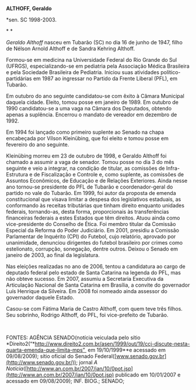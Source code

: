 **ALTHOFF, Geraldo**

\*sen. SC 1998-2003.

* *

*Geraldo Althoff* nasceu em Tubarão (SC) no dia 16 de junho de 1947,
filho de Nélson Arnold Althoff e de Sandra Kehring Althoff.

Formou-se em medicina na Universidade Federal do Rio Grande do Sul
(UFRGS), especializando-se em pediatria pela Associação Médica
Brasileira e pela Sociedade Brasileira de Pediatria. Iniciou suas
atividades político-partidárias em 1987 ao ingressar no Partido da
Frente Liberal (PFL), em Tubarão.

Em outubro do ano seguinte candidatou-se com êxito à Câmara Municipal
daquela cidade. Eleito, tomou posse em janeiro de 1989. Em outubro de
1990 candidatou-se a uma vaga na Câmara dos Deputados, obtendo apenas a
suplência. Encerrou o mandato de vereador em dezembro de 1992.

Em 1994 foi lançado como primeiro suplente ao Senado na chapa encabeçada
por Vílson Kleinübing, que foi eleito e tomou posse em fevereiro do ano
seguinte.

Kleinübing morreu em 23 de outubro de 1998, e Geraldo Althoff foi
chamado a assumir a vaga de senador. Tomou posse no dia 3 do mês
seguinte e veio a integrar, na condição de titular, as comissões de
Infra-Estrutura e de Fiscalização e Controle e, como suplente, as
comissões de Assuntos Econômicos, de Educação e de Relações Exteriores.
Ainda nesse ano tornou-se presidente do PFL de Tubarão e
coordenador-geral do partido no vale do Tubarão. Em 1999, foi autor da
proposta de emenda constitucional que visava limitar a despesa dos
legislativos estaduais, as conformando às receitas tributárias que
tinham direito enquanto unidades federais, tornando-as, desta forma,
proporcionais às transferências financeiras federais a estes Estados que
têm direitos. Atuou ainda como vice-presidente do Conselho de Ética. Foi
membro titular da Comissão Especial da Reforma do Poder Judiciário. Em
2001, presidiu a Comissão Parlamentar de Inquérito (CPI) do Futebol,
cujo relatório, aprovado por unanimidade, denunciou dirigentes do
futebol brasileiro por crimes como estelionato, corrupção, sonegação,
dentre outros. Deixou o Senado em janeiro de 2003, ao final da
legislatura.

Nas eleições realizadas no ano de 2006, tentou a candidatura ao cargo de
deputado federal pelo estado de Santa Catarina na legenda do PFL, mas
não obteve sucesso. Em 2007, assumiu a Secretaria Executiva da
Articulação Nacional de Santa Catarina em Brasília, a convite do
governador Luís Henrique da Silveira. Em 2008 foi nomeado ainda assessor
do governador daquele Estado.

Casou-se com Fátima Maria de Castro Althoff, com quem teve três filhos.
Seu sobrinho, Rodrigo Althoff, do PFL, foi vice-prefeito de Tubarão.

 

FONTES: AGÊNCIA SENADO(notícia veiculada pelo sítio
*Direito2(“*http://www.direito2.com.br/asen/1999/out/19/ccj-discute-nesta-quarta-emenda-que-limita-mps” 
em 19/10/1999**e acessado em 09/08/2009); sítio oficial do Senado
Federal([www.senado.gov.br](http://www.senado.gov.br/)); jornal *A
Notícia*([http://www.an.com.br/2007/jan/10/0pot.jsp](http://www.an.com.br/2007/jan/10/0pot.jsp)
publicado em 10/01/2007 e acessado em 09/08/2009); INF. BIOG.; SENADO;

 

 
